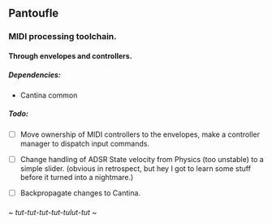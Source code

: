 
## Pantoufle

### MIDI processing toolchain.
#### Through envelopes and controllers.

##### Dependencies:
* Cantina common

##### Todo:

- [ ] Move ownership of MIDI controllers to the envelopes, make a controller manager to dispatch input commands.

- [ ] Change handling of ADSR State velocity from Physics (too unstable) to a simple slider. (obvious in retrospect,
but hey I got to learn some stuff before it turned into a nightmare.)

- [ ] Backpropagate changes to Cantina.

###### ~ tut-tut-tut-tut-tulut-tut ~
